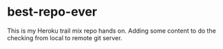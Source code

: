 # best-repo-ever
This is my Heroku trail mix repo hands on.
Adding some content to do the checking from local to remote git server.